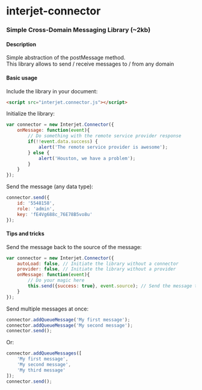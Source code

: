 # interjet-connector
### Simple Cross-Domain Messaging Library (~2kb) <br>

#### Description
Simple abstraction of the postMessage method. <br>
This library allows to send / receive messages to / from any domain
#### Basic usage
Include the library in your document: 
```html
<script src="interjet.connector.js"></script>
```
Initialize the library:
```js
var connector = new Interjet.Connector({
    onMessage: function(event){
        // Do something with the remote service provider response
        if(!!event.data.success) {
            alert('The remote service provider is awesome');
        } else {
            alert('Houston, we have a problem');
        }
    }
});
```
Send the message (any data type):
```js
connector.send({
    id: '5548158',
    role: 'admin',
    key: 'fE4Vg688c_76E78B5vo8u'
});
```
#### Tips and tricks
Send the message back to the source of the message:
```js
var connector = new Interjet.Connector({
    autoLoad: false, // Initiate the library without a connector
    provider: false, // Initiate the library without a provider
    onMessage: function(event){
        // Do your magic here
        this.send({success: true}, event.source); // Send the message to the source
    }
});
```
Send multiple messages at once:
```js
connector.addQueueMessage('My first message');
connector.addQueueMessage('My second message');
connector.send();
```
Or:
```js
connector.addQueueMessages([
    'My first message', 
    'My second message', 
    'My third message'
]);
connector.send();
```